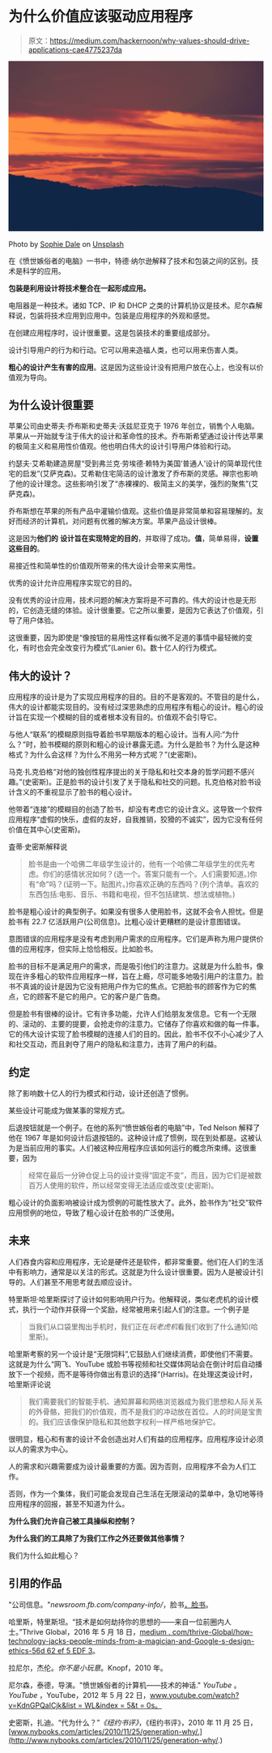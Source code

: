 # 为什么价值应该驱动应用程序

> 原文：<https://medium.com/hackernoon/why-values-should-drive-applications-cae4775237da>

![](img/ed39aa5c4b47f63c4a60e4335e313fa0.png)

Photo by [Sophie Dale](https://unsplash.com/photos/4wG_qIjrd5U?utm_source=unsplash&utm_medium=referral&utm_content=creditCopyText) on [Unsplash](https://unsplash.com/t/nature?utm_source=unsplash&utm_medium=referral&utm_content=creditCopyText)

在《愤世嫉俗者的电脑》一书中，特德·纳尔逊解释了技术和包装之间的区别。技术是科学的应用。

**包装是利用设计将技术整合在一起形成应用。**

电阻器是一种技术。诸如 TCP、IP 和 DHCP 之类的计算机协议是技术。尼尔森解释说，包装将技术应用到应用中。包装是应用程序的外观和感觉。

在创建应用程序时，设计很重要。这是包装技术的重要组成部分。

设计引导用户的行为和行动。它可以用来造福人类，也可以用来伤害人类。

**粗心的设计产生有害的应用**。这是因为这些设计没有把用户放在心上，也没有以价值观为导向。

## 为什么设计很重要

苹果公司由史蒂夫·乔布斯和史蒂夫·沃兹尼亚克于 1976 年创立，销售个人电脑。苹果从一开始就专注于伟大的设计和革命性的技术。乔布斯希望通过设计传达苹果的极简主义和易用性价值观。他也明白伟大的设计引导用户体验和行动。

约瑟夫·艾希勒建造房屋“受到弗兰克·劳埃德·赖特为美国‘普通人’设计的简单现代住宅的启发”(艾萨克森)。艾希勒住宅简洁的设计激发了乔布斯的灵感。禅宗也影响了他的设计理念。这些影响引发了“赤裸裸的、极简主义的美学，强烈的聚焦”(艾萨克森)。

乔布斯想在苹果的所有产品中灌输价值观。这些价值是非常简单和容易理解的。友好而经济的计算机，对问题有优雅的解决方案。苹果产品设计很棒。

这是因为**他们的** **设计旨在实现特定的目的**，并取得了成功。**值**，简单易得，**设置这些目的**。

易接近性和简单性的价值观所带来的伟大设计会带来实用性。

优秀的设计允许应用程序实现它的目的。

没有优秀的设计应用，技术问题的解决方案将是不可靠的。伟大的设计也是无形的，它创造无缝的体验。设计很重要。它之所以重要，是因为它表达了价值观，引导了用户体验。

这很重要，因为即使是“像按钮的易用性这样看似微不足道的事情中最轻微的变化，有时也会完全改变行为模式”(Lanier 6)。数十亿人的行为模式。

## 伟大的设计？

应用程序的设计是为了实现应用程序的目的。目的不是客观的。不管目的是什么，伟大的设计都能实现目的。没有经过深思熟虑的应用程序有粗心的设计。粗心的设计旨在实现一个模糊的目的或者根本没有目的。价值观不会引导它。

与他人“联系”的模糊原则指导着脸书早期版本的粗心设计。当有人问:“为什么？”时，脸书模糊的原则和粗心的设计暴露无遗。为什么是脸书？为什么是这种格式？为什么会这样？为什么不用另一种方式呢？”(史密斯)。

马克·扎克伯格“对他的独创性程序提出的关于隐私和社交本身的哲学问题不感兴趣。”(史密斯)。正是脸书的设计引发了关于隐私和社交的问题。扎克伯格对脸书设计含义的不重视显示了脸书的粗心设计。

他带着“连接”的模糊目的创造了脸书，却没有考虑它的设计含义。这导致一个软件应用程序“虚假的快乐，虚假的友好，自我推销，狡猾的不诚实”，因为它没有任何价值在其中心(史密斯)。

査蒂·史密斯解释说

> 脸书是由一个哈佛二年级学生设计的，他有一个哈佛二年级学生的优先考虑。你们的感情状况如何？(选一个。答案只能有一个。人们需要知道。)你有“命”吗？(证明一下。贴图片。)你喜欢正确的东西吗？(列个清单。喜欢的东西包括:电影、音乐、书籍和电视，但不包括建筑、想法或植物。)

脸书是粗心设计的典型例子。如果没有很多人使用脸书，这就不会令人担忧。但是脸书有 22.7 亿活跃用户(公司信息)。比粗心设计更糟糕的是设计意图错误。

意图错误的应用程序是没有考虑到用户需求的应用程序。它们是声称为用户提供价值的应用程序，但实际上恰恰相反。比如脸书。

脸书的目标不是满足用户的需求，而是吸引他们的注意力。这就是为什么脸书，像现在许多粗心的软件应用程序一样，旨在上瘾，尽可能多地吸引用户的注意力。脸书不真诚的设计是因为它没有把用户作为它的焦点。它把脸书的顾客作为它的焦点，它的顾客不是它的用户。它的客户是广告商。

但是脸书有很棒的设计。它有许多功能，允许人们给朋友发信息。它有一个无限的、滚动的、主要的提要，会抢走你的注意力。它储存了你喜欢和做的每一件事。它的伟大设计实现了脸书模糊的连接人们的目的。因此，脸书不仅不小心减少了人和社交互动，而且剥夺了用户的隐私和注意力，违背了用户的利益。

## 约定

除了影响数十亿人的行为模式和行动，设计还创造了惯例。

某些设计可能成为做某事的常规方式。

后退按钮就是一个例子。在他的系列“愤世嫉俗者的电脑”中，Ted Nelson 解释了他在 1967 年是如何设计后退按钮的。这种设计成了惯例，现在到处都是。这被认为是当前应用的事实。人们被这种应用程序应该如何运行的概念所束缚。这很重要，因为

> 经常在最后一分钟仓促上马的设计变得“固定不变”，而且，因为它们是被数百万人使用的软件，所以经常变得无法适应或改变(史密斯)。

粗心设计的负面影响被设计成为惯例的可能性放大了。此外，脸书作为“社交”软件应用惯例的地位，导致了粗心设计在脸书的广泛使用。

## 未来

人们吞食内容和应用程序，无论是硬件还是软件，都非常重要。他们在人们的生活中有影响力，通常是以关注的形式。这就是为什么设计很重要。因为人是被设计引导的。人们甚至不用思考就去顺应设计。

特里斯坦·哈里斯探讨了设计如何影响用户行为。他解释说，类似老虎机的设计模式，执行一个动作并获得一个奖励，经常被用来引起人们的注意。一个例子是

> 当我们从口袋里掏出手机时，我们正在*玩老虎机*看我们收到了什么通知(哈里斯)。

哈里斯考察的另一个设计是“无限饲料”,它鼓励人们继续消费，即使他们不需要。这就是为什么“网飞、YouTube 或脸书等视频和社交媒体网站会在倒计时后自动播放下一个视频，而不是等待你做出有意识的选择”(Harris)。在处理这类设计时，哈里斯评论说

> 我们需要我们的智能手机、通知屏幕和网络浏览器成为我们思想和人际关系的外骨骼，把我们的价值观，而不是我们的冲动放在首位。人的时间是宝贵的。我们应该像保护隐私和其他数字权利一样严格地保护它。

很明显，粗心和有害的设计不会创造出对人们有益的应用程序。应用程序设计必须以人的需求为中心。

人的需求和兴趣需要成为设计最重要的方面。因为否则，应用程序不会为人们工作。

否则，作为一个集体，我们可能会发现自己生活在无限滚动的菜单中，急切地等待应用程序的回报，甚至不知道为什么。

**为什么我们允许自己被工具操纵和控制？**

**为什么我们的工具除了为我们工作之外还要做其他事情？**

我们为什么如此粗心？

## 引用的作品

"公司信息。"*newsroom.fb.com/company-info/*，脸书[，脸书](http://newsroom.fb.com/company-info/)。

哈里斯，特里斯坦。“技术是如何劫持你的思想的——来自一位前圈内人士。”Thrive Global，2016 年 5 月 18 日，[medium . com/thrive-Global/how-technology-jacks-people-minds-from-a-magician-and-Google-s-design-ethics-56d 62 ef 5 EDF 3](/thrive-global/how-technology-hijacks-peoples-minds-from-a-magician-and-google-s-design-ethicist-56d62ef5edf3)。

拉尼尔，杰伦。*你不是小玩意*。Knopf，2010 年。

尼尔森，泰德，导演。"愤世嫉俗者的计算机——技术的神话." *YouTube* 。 *YouTube* ，YouTube，2012 年 5 月 22 日，[www.youtube.com/watch?v=KdnGPQaICjk&list = WL&index = 5&t = 0s。](http://www.youtube.com/watch?v=KdnGPQaICjk&list=WL&index=5&t=0s.)

史密斯，扎迪。“代为什么？”*《纽约书评》*，《纽约书评》，2010 年 11 月 25 日，[www.nybooks.com/articles/2010/11/25/generation-why/.](http://www.nybooks.com/articles/2010/11/25/generation-why/.)